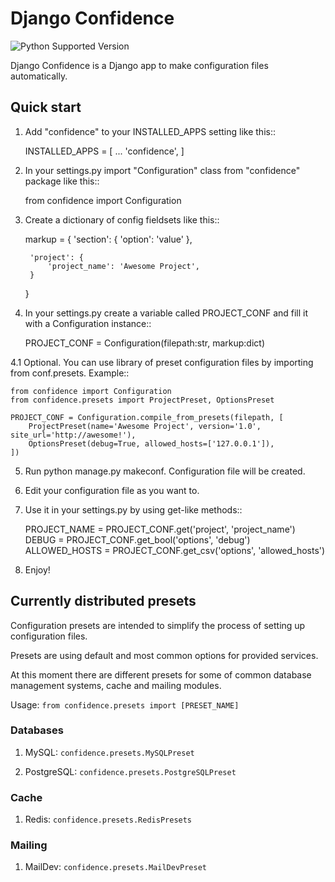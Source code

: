 # Django Confidence

![Python Supported Version](https://img.shields.io/badge/python-3.6-blue.svg)

Django Confidence is a Django app to make configuration files automatically.

## Quick start

1. Add "confidence" to your INSTALLED_APPS setting like this::

    INSTALLED_APPS = [
        ...
        'confidence',
    ]

2. In your settings.py import "Configuration" class from "confidence" package like this::

    from confidence import Configuration

3. Create a dictionary of config fieldsets like this::

	markup = {
		'section': {
			'option': 'value'
		},

		'project': {
			'project_name': 'Awesome Project',
		}
	}

4. In your settings.py create a variable called PROJECT_CONF and fill it with a Configuration instance::

	PROJECT_CONF = Configuration(filepath:str, markup:dict)

4.1 Optional. You can use library of preset configuration files by importing from conf.presets. Example::

	from confidence import Configuration
	from confidence.presets import ProjectPreset, OptionsPreset

	PROJECT_CONF = Configuration.compile_from_presets(filepath, [
		ProjectPreset(name='Awesome Project', version='1.0', site_url='http://awesome!'),
		OptionsPreset(debug=True, allowed_hosts=['127.0.0.1']),
	])

5. Run python manage.py makeconf. Configuration file will be created.

6. Edit your configuration file as you want to.

7. Use it in your settings.py by using get-like methods::

	PROJECT_NAME = PROJECT_CONF.get('project', 'project_name')
	DEBUG = PROJECT_CONF.get_bool('options', 'debug')
	ALLOWED_HOSTS = PROJECT_CONF.get_csv('options', 'allowed_hosts')

8. Enjoy!

## Currently distributed presets

Configuration presets are intended to simplify the process of setting up configuration files.

Presets are using default and most common options for provided services.

At this moment there are different presets for some of common database management systems, cache and mailing modules.

Usage: `from confidence.presets import [PRESET_NAME]`

### Databases

1. MySQL: `confidence.presets.MySQLPreset`

2. PostgreSQL: `confidence.presets.PostgreSQLPreset`

### Cache

1. Redis: `confidence.presets.RedisPresets`

### Mailing

1. MailDev: `confidence.presets.MailDevPreset`
